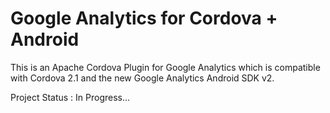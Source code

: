 Google Analytics for Cordova + Android
============================

This is an Apache Cordova Plugin for Google Analytics which is compatible with Cordova 2.1 and the new Google Analytics Android SDK v2.

Project Status : In Progress... 